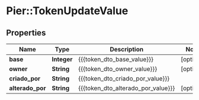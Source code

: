 # Pier::TokenUpdateValue

## Properties
Name | Type | Description | Notes
------------ | ------------- | ------------- | -------------
**base** | **Integer** | {{{token_dto_base_value}}} | [optional] 
**owner** | **String** | {{{token_dto_owner_value}}} | [optional] 
**criado_por** | **String** | {{{token_dto_criado_por_value}}} | 
**alterado_por** | **String** | {{{token_dto_alterado_por_value}}} | [optional] 



